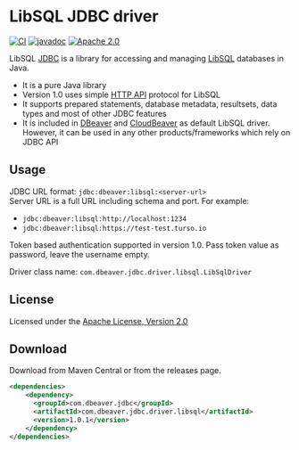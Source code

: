 # LibSQL JDBC driver

[![CI](https://github.com/dbeaver/dbeaver-jdbc-libsql/actions/workflows/push-pr-devel.yml/badge.svg)](https://github.com/dbeaver/dbeaver-jdbc-libsql/actions/workflows/push-pr-devel.yml)
[![javadoc](https://javadoc.io/badge2/com.dbeaver.jdbc/com.dbeaver.jdbc.driver.libsql/javadoc.svg)](https://javadoc.io/doc/com.dbeaver.jdbc/com.dbeaver.jdbc.driver.libsql)
[![Apache 2.0](https://img.shields.io/github/license/cronn-de/jira-sync.svg)](http://www.apache.org/licenses/LICENSE-2.0)

LibSQL [JDBC](https://en.wikipedia.org/wiki/JDBC_driver) is a library for accessing and managing [LibSQL](https://github.com/tursodatabase/libsql) databases in Java.
- It is a pure Java library
- Version 1.0 uses simple [HTTP API](https://github.com/tursodatabase/libsql/blob/main/docs/http_api.md) protocol for LibSQL
- It supports prepared statements, database metadata, resultsets, data types and most of other JDBC features
- It is included in [DBeaver](https://github.com/dbeaver/dbeaver) and [CloudBeaver](https://github.com/dbeaver/cloudbeaver) as default LibSQL driver. However, it can be used in any other products/frameworks which rely on JDBC API

## Usage

JDBC URL format: `jdbc:dbeaver:libsql:<server-url>`  
Server URL is a full URL including schema and port. For example:
- `jdbc:dbeaver:libsql:http://localhost:1234`
- `jdbc:dbeaver:libsql:https://test-test.turso.io`

Token based authentication supported in version 1.0. Pass token value as password, leave the username empty.  

Driver class name: `com.dbeaver.jdbc.driver.libsql.LibSqlDriver`

## License

Licensed under the [Apache License, Version 2.0](http://www.apache.org/licenses/LICENSE-2.0)

## Download
Download from Maven Central or from the releases page.
```xml
<dependencies>
    <dependency>
      <groupId>com.dbeaver.jdbc</groupId>
      <artifactId>com.dbeaver.jdbc.driver.libsql</artifactId>
      <version>1.0.1</version>
    </dependency>
</dependencies>
```
